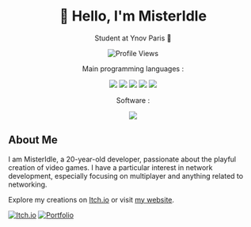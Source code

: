 <div align="center">
    <h1>👋 Hello, I'm MisterIdle</h1>
</div>

<div align="center">
    <p>Student at Ynov Paris 🏫</p>
</div>

<p align="center">
    <img src="https://komarev.com/ghpvc/?username=MisterIdle&style=for-the-badge" alt="Profile Views">
</p>

<div align="center">
    <p>Main programming languages :</p>
    <img src="https://img.icons8.com/color/48/000000/c-sharp-logo.png"/>
    <img src="https://img.icons8.com/color/48/000000/java-coffee-cup-logo.png"/>
    <img src="https://img.icons8.com/color/48/000000/html-5.png"/>
    <img src="https://img.icons8.com/color/48/000000/css3.png"/>
    <img src="https://img.icons8.com/color/48/000000/golang.png"/>
</div>

<div align="center">
    <p>Software :</p>
    <img src="https://img.icons8.com/color/48/000000/unity.png"/>
</div>

## About Me

I am MisterIdle, a 20-year-old developer, passionate about the playful creation of video games. I have a particular interest in network development, especially focusing on multiplayer and anything related to networking.

Explore my creations on [Itch.io](https://misteridle.itch.io/) or visit [my website](https://misteridle.fr).

[![Itch.io](https://img.shields.io/badge/Itch.io-Discover%20My%20Games-yellow?style=for-the-badge&logo=itch.io)](https://misteridle.itch.io/)
[![Portfolio](https://img.shields.io/badge/Portfolio-Visit%20My%20Website-blue?style=for-the-badge&logo=html5)](https://misteridle.fr)
